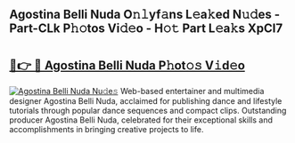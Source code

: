 ## Agostina Belli Nuda O𝚗𝚕yf𝚊ns L𝚎a𝚔ed N𝚞𝚍es - Part-CLk P𝚑𝚘tos Vi𝚍𝚎o - H𝚘𝚝 Part L𝚎a𝚔s XpCI7

# <h2><a href="http://kf46ce2.oniu.top/?m=Agostina+Belli+Nuda">🔗👉 🔴 Agostina Belli Nuda P𝚑ot𝚘𝚜 V𝚒d𝚎o</a></h2>

[![Agostina Belli Nuda Nu𝚍e𝚜](https://i.imgur.com/0qMVB7G.gif)](http://kf46ce2.oniu.top/?m=Agostina+Belli+Nuda)
Web-based entertainer and multimedia designer Agostina Belli Nuda, acclaimed for publishing dance and lifestyle tutorials through popular dance sequences and compact clips. Outstanding producer Agostina Belli Nuda, celebrated for their exceptional skills and accomplishments in bringing creative projects to life.  
